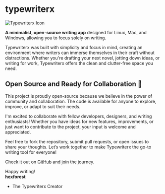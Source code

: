 # typewriterx  

![Typewriterx Icon](https://github.com/hexforest/typewriterx/blob/main/src/typewriterx_icon.png)  

**A minimalist, open-source writing app** designed for Linux, Mac, and Windows, allowing you to focus solely on writing.  

Typewriterx was built with simplicity and focus in mind, creating an environment where writers can immerse themselves in their craft without distractions. Whether you're drafting your next novel, jotting down ideas, or writing for work, Typewriterx offers the clean and clutter-free space you need.  

## Open Source and Ready for Collaboration 🎉  
This project is proudly open-source because we believe in the power of community and collaboration. The code is available for anyone to explore, improve, or adapt to suit their needs.  

I'm excited to collaborate with fellow developers, designers, and writing enthusiasts! Whether you have ideas for new features, improvements, or just want to contribute to the project, your input is welcome and appreciated.  

Feel free to fork the repository, submit pull requests, or open issues to share your thoughts. Let’s work together to make Typewriterx the go-to writing tool for everyone!  

Check it out on [GitHub](https://github.com/hexforest/typewriterx) and join the journey.  

Happy writing!  
**hexforest**  
- The Typewriterx Creator